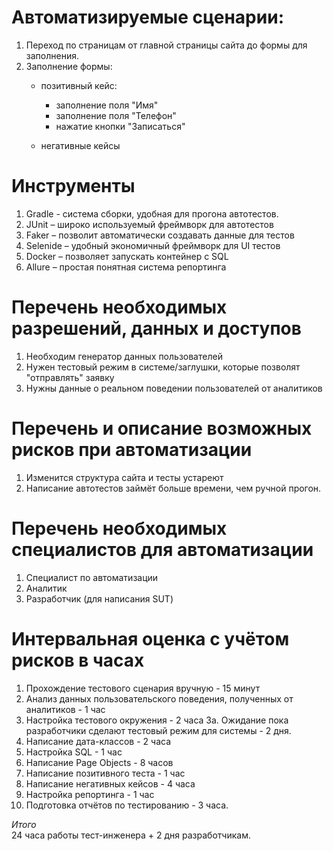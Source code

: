 # Автоматизируемые сценарии: 
1.	Переход по страницам от главной страницы сайта до формы для заполнения. 
2.	Заполнение формы:
    - позитивный кейс:
       - заполнение поля "Имя"
       - заполнение поля "Телефон"
       - нажатие кнопки "Записаться"
      
    - негативные кейсы 

# Инструменты
1.  Gradle  - система сборки, удобная для прогона автотестов.
2.	JUnit – широко используемый фреймворк для автотестов
3.	Faker – позволит автоматически создавать данные для тестов
4.	Selenide – удобный экономичный фреймворк для UI тестов
5.	Docker – позволяет запускать контейнер с SQL 
6.	Allure – простая понятная система репортинга

# Перечень необходимых разрешений, данных и доступов
1. Необходим генератор данных пользователей
2. Нужен тестовый режим в системе/заглушки, которые позволят "отправлять" заявку
3. Нужны данные о реальном поведении пользователей от аналитиков

# Перечень и описание возможных рисков при автоматизации
1. Изменится структура сайта и тесты устареют
2. Написание автотестов займёт больше времени, чем ручной прогон.

# Перечень необходимых специалистов для автоматизации
1. Специалист по автоматизации
2. Аналитик
3. Разработчик (для написания SUT)

# Интервальная оценка с учётом рисков в часах
1. Прохождение тестового сценария вручную - 15 минут
2. Анализ данных пользовательского поведения, полученных от аналитиков  - 1 час
3. Настройка тестового окружения - 2 часа
3а. Ожидание пока разработчики сделают тестовый режим для системы - 2 дня.
4. Написание дата-классов - 2 часа
5. Настройка SQL - 1 час
6. Написание Page Objects - 8 часов
7. Написание позитивного теста - 1 час
8. Написание негативных кейсов - 4 часа 
9. Настройка репортинга - 1 час
10. Подготовка отчётов по тестированию - 3 часа. 

*Итого*  
24 часа работы тест-инженера + 2 дня разработчикам. 
